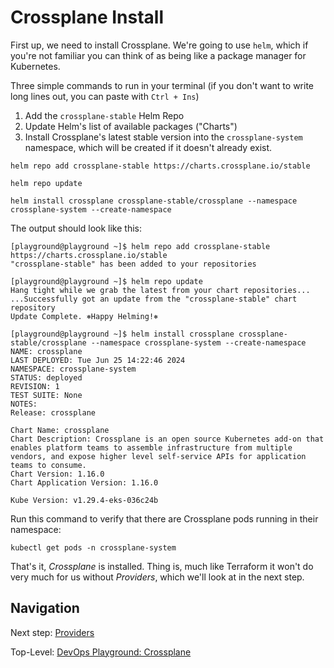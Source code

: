 # Crossplane Install

First up, we need to install Crossplane. We're going to use `helm`, which if you're not familiar you can think of as being like a package manager for Kubernetes.

Three simple commands to run in your terminal (if you don't want to write long lines out, you can paste with `Ctrl + Ins`)

1. Add the `crossplane-stable` Helm Repo
2. Update Helm's list of available packages ("Charts")
3. Install Crossplane's latest stable version into the `crossplane-system` namespace, which will be created if it doesn't already exist.

```shell
helm repo add crossplane-stable https://charts.crossplane.io/stable

helm repo update

helm install crossplane crossplane-stable/crossplane --namespace crossplane-system --create-namespace
```

The output should look like this:

```shell
[playground@playground ~]$ helm repo add crossplane-stable https://charts.crossplane.io/stable
"crossplane-stable" has been added to your repositories

[playground@playground ~]$ helm repo update
Hang tight while we grab the latest from your chart repositories...
...Successfully got an update from the "crossplane-stable" chart repository
Update Complete. ⎈Happy Helming!⎈

[playground@playground ~]$ helm install crossplane crossplane-stable/crossplane --namespace crossplane-system --create-namespace
NAME: crossplane
LAST DEPLOYED: Tue Jun 25 14:22:46 2024
NAMESPACE: crossplane-system
STATUS: deployed
REVISION: 1
TEST SUITE: None
NOTES:
Release: crossplane

Chart Name: crossplane
Chart Description: Crossplane is an open source Kubernetes add-on that enables platform teams to assemble infrastructure from multiple vendors, and expose higher level self-service APIs for application teams to consume.
Chart Version: 1.16.0
Chart Application Version: 1.16.0

Kube Version: v1.29.4-eks-036c24b
```

Run this command to verify that there are Crossplane pods running in their namespace:

```shell
kubectl get pods -n crossplane-system
```

That's it, _Crossplane_ is installed. Thing is, much like Terraform it won't do very much for us without _Providers_, which we'll look at in the next step.

## Navigation

Next step: [Providers](../1b-providers/README.md)

Top-Level: [DevOps Playground: Crossplane](../../README.md)
